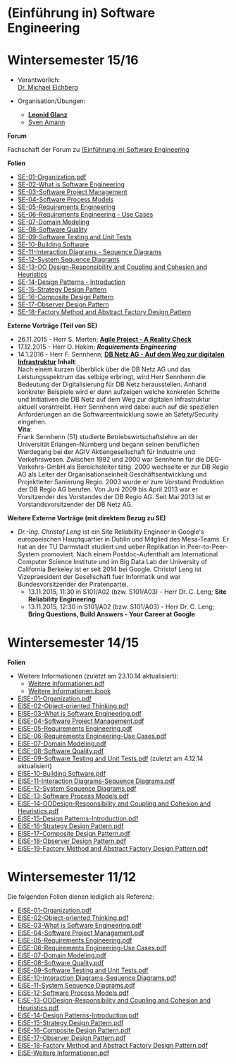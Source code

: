 (Einführung in) Software Engineering
===



Wintersemester 15/16
===

 * Verantworlich:  
 [Dr. Michael Eichberg](http://www.stg.tu-darmstadt.de/staff/michael_eichberg/index.en.jsp)
 
 
 * Organisation/Übungen:  
     * **[Leonid Glanz](http://www.stg.tu-darmstadt.de/staff/leonid_glanz/leonid_glanz.en.jsp)**
     * [Sven Amann](http://www.stg.tu-darmstadt.de/staff/sven_amann/index.en.jsp)


**Forum**

Fachschaft der Forum zu [(Einführung in) Software Engineering](https://www.fachschaft.informatik.tu-darmstadt.de/forum//viewforum.php?f=198&sid=93e51645a96105414eeed2f1bfcbdb2d)


**Folien**

 * [SE-01-Organization.pdf](WS15-SE-01-Organization.pdf)
 * [SE-02-What is Software Engineering](WS15-SE-02-What_is_Software_Engineering.pdf)
 * [SE-03-Software Project Management](WS15-SE-03-Software_Project_Management.pdf)
 * [SE-04-Software Process Models](WS15-SE-04-Software_Process_Models.pdf)
 * [SE-05-Requirements Engineering](WS15-SE-05-Requirements_Engineering.pdf)
 * [SE-06-Requirements Engineering - Use Cases](WS15-SE-06-Requirements_Engineering-Use_Cases.pdf)
 * [SE-07-Domain Modeling](WS15-SE-07-Domain_Modeling.pdf)
 * [SE-08-Software Quality](WS15-SE-08-Software_Quality.pdf)
 * [SE-09-Software Testing and Unit Tests](WS15-SE-09-Software_Testing_and_Unit_Tests.pdf)
 * [SE-10-Building Software](WS15-SE-10-Building_Software.pdf)
 * [SE-11-Interaction Diagrams - Sequence Diagrams](WS15-SE-11-Interaction_Diagrams-Sequence_Diagrams.pdf)
 * [SE-12-System Sequence Diagrams](WS15-SE-12-System_Sequence_Diagrams.pdf)
 * [SE-13-OO Design-Responsibility and Coupling and Cohesion and Heuristics](WS15-SE-13-OO_Design-Responsibility_and_Coupling_and_Cohesion_and_Heuristics.pdf)
 * [SE-14-Design Patterns - Introduction](WS15-SE-14-Design_Patterns-Introduction.pdf)
 * [SE-15-Strategy Design Pattern](WS15-SE-15-Strategy_Design_Pattern.pdf)
 * [SE-16-Composite Design Pattern](WS15-SE-16-Composite_Design_Pattern.pdf)
 * [SE-17-Observer Design Pattern](WS15-SE-17-Observer_Design_Pattern.pdf)
 * [SE-18-Factory Method and Abstract Factory Design Pattern](WS15-SE-18-Factory_Method_and_Abstract_Factory_Design_Pattern.pdf)  

**Externe Vorträge (Teil von SE)**

 * 26.11.2015 - Herr S. Merten; [__Agile Project - A Reality Check__](AgileRealityCheck.pdf)
 * 17.12.2015 - Herr O. Hakim; ___Requirements Engineering___
 * 14.1.2016 - Herr F. Sennhenn; [__DB Netz AG - Auf dem Weg zur digitalen Infrastruktur__](AufDemWegZurDigitalenInfrastruktur.pdf)
 **Inhalt**:  
 Nach einem kurzen Überblick über die DB Netz AG und das Leistungsspektrum das selbige erbringt, wird Herr Sennhenn die Bedeutung der Digitalisierung für DB Netz herausstellen. Anhand konkreter Beispiele wird er dann aufzeigen welche konkreten Schritte und Initiativen die DB Netz auf dem Weg zur digitalen Infrastruktur aktuell vorantreibt. Herr Sennhenn wird dabei auch auf die speziellen Anforderungen an die Softwareentwicklung sowie an Safety/Security eingehen.  
 **Vita**:  
 Frank Sennhenn (51) studierte Betriebswirtschaftslehre an der Universität Erlangen-Nürnberg und begann seinen beruflichen Werdegang bei der AGIV Aktiengesellschaft für Industrie und Verkehrswesen. Zwischen 1992 und 2000 war Sennhenn für die DEG-Verkehrs-GmbH als Bereichsleiter tätig. 2000 wechselte er zur DB Regio AG als Leiter der Organisationseinheit Geschäftsentwicklung und Projektleiter Sanierung Regio. 2003 wurde er zum Vorstand Produktion der DB Regio AG berufen. Von Juni 2009 bis April 2013 war er Vorsitzender des Vorstandes der DB Regio AG. Seit Mai 2013 ist er Vorstandsvorsitzender der DB Netz AG.

**Weitere Externe Vorträge (mit direktem Bezug zu SE)**

 * _Dr.-Ing. Christof Leng_ ist ein Site Reliability Engineer in Google's europaeischen Hauptquartier in Dublin und Mitglied des Mesa-Teams. Er hat an der TU Darmstadt studiert und ueber Replikation in Peer-to-Peer-System promoviert. Nach einem Postdoc-Aufenthalt am International Computer Science Institute und im Big Data Lab der University of California Berkeley ist er seit 2014 bei Google. Christof Leng ist Vizepraesident der Gesellschaft fuer Informatik und war Bundesvorsitzender der Piratenpartei.
     * 13.11.2015, 11:30 in S101/A02 (bzw. S101/A03) - Herr Dr. C. Leng; __Site Reliability Engineering__
     * 13.11.2015, 12:30 in S101/A02 (bzw. S101/A03) - Herr Dr. C. Leng; __Bring Questions, Build Answers - Your Career at Google__

Wintersemester 14/15
===

**Folien**

 * Weitere Informationen (zuletzt am 23.10.14 aktualisiert):
	* [Weitere Informationen.pdf](WS14-EiSE.pdf)
	* [Weitere Informationen.ibook](WS14-EiSE.ibooks)	
 * [EiSE-01-Organization.pdf](WS14-EiSE-01-Organization.pdf)
 * [EiSE-02-Object-oriented Thinking.pdf](WS14-EiSE-02-Object-oriented_Thinking.pdf)
 * [EiSE-03-What is Software Engineering.pdf](WS14-EiSE-03-What_is_Software_Engineering.pdf)
 * [EiSE-04-Software Project Management.pdf](WS14-EiSE-04-Software_Project_Management.pdf)
 * [EiSE-05-Requirements Engineering.pdf](WS14-EiSE-05-Requirements_Engineering.pdf)
 * [EiSE-06-Requirements Engineering-Use Cases.pdf](WS14-EiSE-06-Requirements_Engineering-Use_Cases.pdf)
 * [EiSE-07-Domain Modeling.pdf](WS11-EiSE-07-Domain_Modeling.pdf)
 * [EiSE-08-Software Quality.pdf](WS14-EiSE-08-Software_Quality.pdf)
 * [EiSE-09-Software Testing and Unit Tests.pdf](WS14-EiSE-09-Software_Testing_and_Unit_Tests.pdf) (zuletzt am 4.12.14 aktualisiert)
 * [EiSE-10-Building Software.pdf](WS14-EiSE-10-Building_Software.pdf)
 * [EiSE-11-Interaction Diagrams-Sequence Diagrams.pdf](WS14-EiSE-11-Interaction_Diagrams-Sequence_Diagrams.pdf)
 * [EiSE-12-System Sequence Diagrams.pdf](WS14-EiSE-12-System_Sequence_Diagrams.pdf)
 * [EiSE-13-Software Process Models.pdf](WS14-EiSE-13-Software_Process_Models.pdf)
 * [EiSE-14-OODesign-Responsibility and Coupling and Cohesion and Heuristics.pdf](WS14-EiSE-14-OO_Design-Responsibility_and_Coupling_and_Cohesion_and_Heuristics.pdf)
 * [EiSE-15-Design Patterns-Introduction.pdf](WS14-EiSE-15-Design_Patterns-Introduction.pdf)
 * [EiSE-16-Strategy Design Pattern.pdf](WS14-EiSE-16-Strategy_Design_Pattern.pdf)
 * [EiSE-17-Composite Design Pattern.pdf](WS14-EiSE-17-Composite_Design_Pattern.pdf)
 * [EiSE-18-Observer Design Pattern.pdf](WS14-EiSE-18-Observer_Design_Pattern.pdf)
 * [EiSE-19-Factory Method and Abstract Factory Design Pattern.pdf](WS14-EiSE-19-Factory_Method_and_Abstract_Factory_Design_Pattern.pdf)
 


Wintersemester 11/12
===
Die folgenden Folien dienen lediglich als Referenz:

 * [EiSE-01-Organization.pdf](WS11-EiSE-01-Organization.pdf)
 * [EiSE-02-Object-oriented Thinking.pdf](WS11-EiSE-02-Object-oriented_Thinking.pdf)
 * [EiSE-03-What is Software Engineering.pdf](WS11-EiSE-03-What_is_Software_Engineering.pdf)
 * [EiSE-04-Software Project Management.pdf](WS11-EiSE-04-Software_Project_Management.pdf)
 * [EiSE-05-Requirements Engineering.pdf](WS11-EiSE-05-Requirements_Engineering.pdf)
 * [EiSE-06-Requirements Engineering-Use Cases.pdf](WS11-EiSE-06-Requirements_Engineering-Use_Cases.pdf)
 * [EiSE-07-Domain Modeling.pdf](WS11-EiSE-07-Domain_Modeling.pdf)
 * [EiSE-08-Software Quality.pdf](WS11-EiSE-08-Software_Quality.pdf)
 * [EiSE-09-Software Testing and Unit Tests.pdf](WS11-EiSE-09-Software_Testing_and_Unit_Tests.pdf)
 * [EiSE-10-Interaction Diagrams-Sequence Diagrams.pdf](WS11-EiSE-10-Interaction_Diagrams-Sequence_Diagrams.pdf)
 * [EiSE-11-System Sequence Diagrams.pdf](WS11-EiSE-11-System_Sequence_Diagrams.pdf)
 * [EiSE-12-Software Process Models.pdf](WS11-EiSE-12-Software_Process_Models.pdf)
 * [EiSE-13-OODesign-Responsibility and Coupling and Cohesion and Heuristics.pdf](WS11-EiSE-13-OODesign-Responsibility_and_Coupling_and_Cohesion_and_Heuristics.pdf)
 * [EiSE-14-Design Patterns-Introduction.pdf](WS11-EiSE-14-Design_Patterns-Introduction.pdf)
 * [EiSE-15-Strategy Design Pattern.pdf](WS11-EiSE-15-Strategy_Design_Pattern.pdf)
 * [EiSE-16-Composite Design Pattern.pdf](WS11-EiSE-16-Composite_Design_Pattern.pdf)
 * [EiSE-17-Observer Design Pattern.pdf](WS11-EiSE-17-Observer_Design_Pattern.pdf)
 * [EiSE-18-Factory Method and Abstract Factory Design  Pattern.pdf](WS11-EiSE-18-Factory_Method_and_Abstract_Factory_Design_Pattern.pdf)
 * [EiSE-Weitere Informationen.pdf](WS11-EiSE-Weitere_Informationen.pdf)
